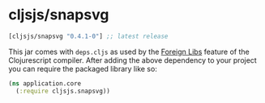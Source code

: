 # cljsjs/snapsvg

[](dependency)
```clojure
[cljsjs/snapsvg "0.4.1-0"] ;; latest release
```
[](/dependency)

This jar comes with `deps.cljs` as used by the [Foreign Libs][flibs] feature
of the Clojurescript compiler. After adding the above dependency to your project
you can require the packaged library like so:

```clojure
(ns application.core
  (:require cljsjs.snapsvg))
```

[flibs]: https://github.com/clojure/clojurescript/wiki/Packaging-Foreign-Dependencies
